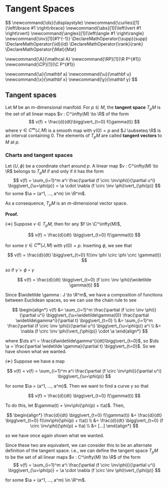 # Tangent Spaces

$$
\newcommand{\ds}{\displaystyle}
\newcommand{\curlies}[1]{\left\lbrace #1 \right\rbrace}
\newcommand{\abs}[1]{\left\lvert #1 \right\rvert}
\newcommand{\angles}[1]{\left\langle #1 \right\rangle}
\newcommand{\inv}[1]{#1^{-1}}
\DeclareMathOperator{\supp}{supp}
\DeclareMathOperator{\id}{id}
\DeclareMathOperator{\rank}{rank}
\DeclareMathOperator{\Mat}{Mat}

\newcommand{\A}{\mathcal A}
\newcommand{\RP}[1]{\R P^{#1}}
\newcommand{\CP}[1]{\C P^{#1}}

\newcommand{\a}{\mathbf a}
\newcommand{\u}{\mathbf u}
\newcommand{\x}{\mathbf x}
\newcommand{\y}{\mathbf y}
$$

## Tangent spaces

Let $M$ be an $m$-dimensional manifold. For $p \in M$, the **tangent space** $T_p M$ is the set of all linear maps $v : C^\infty(M) \to \R$ of the form
$$
v(f) = \frac{d}{dt}\bigg\vert_{t=0} f(\gamma(t))
$$
where $\gamma \in C^\infty(J, M)$ is a smooth map with $\gamma(0) = p$ and $J \subseteq \R$ is an interval containing $0$. The elements of $T_p M$ are called **tangent vectors** to $M$ at $p$.

### Charts and tangent spaces

Let $(U, \phi)$ be a coordinate chart around $p$. A linear map $v : C^\infty(M) \to \R$ belongs to $T_p M$ if and only if it has the form
$$
v(f) = \sum_{i=1}^m a^i \frac{\partial (f \circ \inv\phi)}{\partial u^i} \bigg\vert_{\u=\phi(p)} = \a \cdot \nabla (f \circ \inv \phi)\vert_{\phi(p)}
$$
for some $\a = (a^1, ..., a^m) \in \R^m$.

As a consequence, $T_p M$ is an $m$-dimensional vector space.

**Proof.**

($\Rightarrow$) Suppose $v \in T_p M$, then for any $f \in \C^\infty(M)$,

$$
v(f) = \frac{d}{dt} \bigg\vert_{t=0} f(\gamma(t))
$$

for some $\gamma \in C^\infty(J, M)$ with $\gamma(0) = p$. Inserting $\phi$, we see that

$$
v(f) = \frac{d}{dt} \bigg\vert_{t=0} f(\inv \phi \circ \phi \circ \gamma(t))
$$

so if $\widetilde \gamma = \phi \circ \gamma$

$$
v(f) = \frac{d}{dt} \bigg\vert_{t=0} (f \circ \inv \phi)(\widetilde \gamma(t))
$$

Since $\widetilde \gamma : J \to \R^m$, we have a composition of functions between Euclidean spaces, so we can use the chain rule to see

$$
\begin{align*}
v(f) &= \sum_{i=1}^m \frac{\partial (f \circ \inv \phi)}{\partial u^i} \bigg\vert_{\u=\widetilde\gamma(0)} \frac{\partial \widetilde\gamma^i}{\partial t} \bigg\vert_{t=0} \\
&= \sum_{i=1}^m \frac{\partial (f \circ \inv \phi)}{\partial u^i} \bigg\vert_{\u=\phi(p)} a^i \\
&= \nabla (f \circ \inv \phi)\vert_{\phi(p)} \cdot \a
\end{align*}
$$

where $\ds a^i = \frac{d\widetilde\gamma^i}{dt}\bigg\vert_{t=0}$, so  $\ds \a = \frac{\partial \widetilde \gamma}{\partial t} \bigg\vert_{t=0}$. So we have shown what we wanted.

($\Leftarrow$) Suppose we have a map

$$
v(f) = v(f) = \sum_{i=1}^m a^i \frac{\partial (f \circ \inv\phi)}{\partial u^i} \bigg\vert_{\u=\phi(p)}
$$

for some $\a = (a^1, ..., a^m)$. Then we want to find a curve $\gamma$ so that

$$
v(f) = \frac{d}{dt} \bigg\vert_{t=0} f(\gamma(t))
$$

To do this, let $\gamma(t) = \inv\phi(\phi(p) + t\a)$. Then,

$$
\begin{align*}
\frac{d}{dt} \bigg\vert_{t=0} f(\gamma(t)) &= \frac{d}{dt} \bigg\vert_{t=0} f(\inv\phi(\phi(p) + t\a)) \\
&= \frac{d}{dt} \bigg\vert_{t=0} (f \circ \inv\phi)(\phi(p) + t\a) \\
&= [...]
\end{align*}
$$

so we have once again shown what we wanted.

Since these two are equivalent, we can consider this to be an alternate definition of the tangent space. i.e., we can define the tangent space $T_p M$ to be the set of all linear maps $v : C^\infty(M) \to \R$ of the form
$$
v(f) = \sum_{i=1}^m a^i \frac{\partial (f \circ \inv\phi)}{\partial u^i} \bigg\vert_{\u=\phi(p)} = \a \cdot \nabla (f \circ \inv \phi)\vert_{\phi(p)}
$$

for some $\a = (a^1, ..., a^m) \in \R^m$.